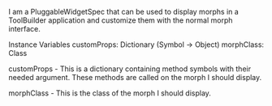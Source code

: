 I am a PluggableWidgetSpec that can be used to display morphs in a ToolBuilder application and customize them with the normal morph interface.

Instance Variables
	customProps:		Dictionary (Symbol -> Object)
	morphClass:		Class

customProps
	- This is a dictionary containing method symbols with their needed argument. These methods are called on the morph I should display.

morphClass
	- This is the class of the morph I should display.
